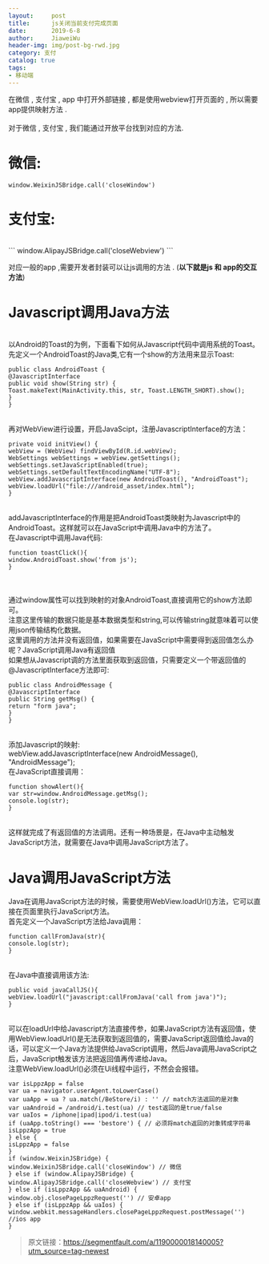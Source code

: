 ```yaml
---
layout:     post                  
title:      js关闭当前支付完成页面    
date:       2019-6-8             
author:     JiaweiWu                   
header-img: img/post-bg-rwd.jpg  
category: 支付   
catalog: true  
tags:                             
- 移动端
---
```


在微信 , 支付宝 , app 中打开外部链接 , 都是使用webview打开页面的 , 所以需要app提供映射方法 .<br />
<br />对于微信  , 支付宝 , 我们能通过开放平台找到对应的方法.<br />

<a name="VUnRK"></a>
# 微信:


```
window.WeixinJSBridge.call('closeWindow')
```


<a name="58oUU"></a>
# 支付宝:

<br />
```
window.AlipayJSBridge.call('closeWebview')
```


对应一般的app  ,需要开发者封装可以让js调用的方法 . (**以下就是js 和 app的交互方法**)<br />

<a name="1UbhP"></a>
# Javascript调用Java方法

<br />以Android的Toast的为例，下面看下如何从Javascript代码中调用系统的Toast。<br />先定义一个AndroidToast的Java类,它有一个show的方法用来显示Toast:<br />

```
public class AndroidToast {
@JavascriptInterface
public void show(String str) {
Toast.makeText(MainActivity.this, str, Toast.LENGTH_SHORT).show();
}
}
```

<br />再对WebView进行设置，开启JavaScipt，注册JavascriptInterface的方法：<br />

```
private void initView() {
webView = (WebView) findViewById(R.id.webView);
WebSettings webSettings = webView.getSettings();
webSettings.setJavaScriptEnabled(true);
webSettings.setDefaultTextEncodingName("UTF-8");
webView.addJavascriptInterface(new AndroidToast(), "AndroidToast");
webView.loadUrl("file:///android_asset/index.html");
}
```

<br />addJavascriptInterface的作用是把AndroidToast类映射为Javascript中的AndroidToast。这样就可以在JavaScript中调用Java中的方法了。<br />在Javascript中调用Java代码:<br />

```
function toastClick(){
window.AndroidToast.show('from js');
}
```
<br />
<br />通过window属性可以找到映射的对象AndroidToast,直接调用它的show方法即可。<br />注意这里传输的数据只能是基本数据类型和string,可以传输string就意味着可以使用json传输结构化数据。<br />这里调用的方法并没有返回值，如果需要在JavaScript中需要得到返回值怎么办呢？JavaScript调用Java有返回值<br />如果想从Javascript调的方法里面获取到返回值，只需要定义一个带返回值的@JavascriptInterface方法即可:<br />

```
public class AndroidMessage {
@JavascriptInterface
public String getMsg() {
return "form java";
}
}
```

<br />添加Javascript的映射:<br />webView.addJavascriptInterface(new AndroidMessage(), "AndroidMessage");<br />在JavaScript直接调用：<br />

```
function showAlert(){
var str=window.AndroidMessage.getMsg();
console.log(str);
}
```

<br />这样就完成了有返回值的方法调用。还有一种场景是，在Java中主动触发JavaScript方法，就需要在Java中调用JavaScript方法了。
<a name="6YTCm"></a>
# Java调用JavaScript方法
Java在调用JavaScript方法的时候，需要使用WebView.loadUrl()方法，它可以直接在页面里执行JavaScript方法。<br />首先定义一个JavaScript方法给Java调用：<br />

```
function callFromJava(str){
console.log(str);
}
```

<br />在Java中直接调用该方法:<br />

```
public void javaCallJS(){
webView.loadUrl("javascript:callFromJava('call from java')");
}
```

<br />可以在loadUrl中给Javascript方法直接传参，如果JavaScript方法有返回值，使用WebView.loadUrl()是无法获取到返回值的，需要JavaScript返回值给Java的话，可以定义一个Java方法提供给JavaScript调用，然后Java调用JavaScript之后，JavaScript触发该方法把返回值再传递给Java。<br />注意WebView.loadUrl()必须在Ui线程中运行，不然会会报错。<br />

```
var isLppzApp = false
var ua = navigator.userAgent.toLowerCase()
var uaApp = ua ? ua.match(/BeStore/i) : '' // match方法返回的是对象
var uaAndroid = /android/i.test(ua) // test返回的是true/false
var uaIos = /iphone|ipad|ipod/i.test(ua)
if (uaApp.toString() === 'bestore') { // 必须将match返回的对象转成字符串
isLppzApp = true
} else {
isLppzApp = false
}
if (window.WeixinJSBridge) {
window.WeixinJSBridge.call('closeWindow') // 微信
} else if (window.AlipayJSBridge) {
window.AlipayJSBridge.call('closeWebview') // 支付宝
} else if (isLppzApp && uaAndroid) {
window.obj.closePageLppzRequest('') // 安卓app
} else if (isLppzApp && uaIos) {
window.webkit.messageHandlers.closePageLppzRequest.postMessage('') //ios app
}
```

> 原文链接：https://segmentfault.com/a/1190000018140005?utm_source=tag-newest


